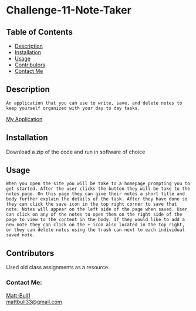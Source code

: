 # Challenge-11-Note-Taker
  ## Table of Contents
  * [Description](#description)
  * [Installation](#installation)
  * [Usage](#usage)
  * [Contributors](#Contributors)
  * [Contact Me](#Contanct-Me)
  ## Description
    An application that you can use to write, save, and delete notes to keep yourself organized with your day to day tasks.
 <a href="https://challenge-11-note-taker-mb-3d17b293aef1.herokuapp.com/notes">
    My Application
    </a>
    
  ## Installation
  Download a zip of the code and run in software of choice
  ## Usage
    When you open the site you will be take to a homepage prompting you to get started. After the user clicks the button they will be take to the notes page. On this page they can give their notes a short title and body further explain the details of the task. After they have done so they can click the save icon in the top right corner to save that note. Notes will appear on the left side of the page when saved. User can click on any of the notes to open them on the right side of the page to view to the content in the body. If they would like to add a new note they can click on the + icon also located in the top right, or they can delete notes using the trash can next to each individual saved note.
  ## Contributors
  Used old class assignments as a resource.

  ### Contact Me: 
  [Matt-Bull1](https://github.com/Matt-Bull1)  
  mattbull33@gmail.com
